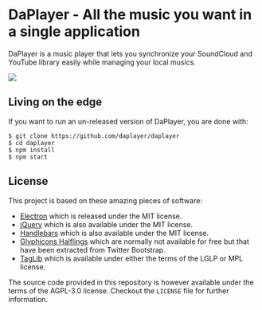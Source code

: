 # DaPlayer - All the music you want in a single application

DaPlayer is a music player that lets you synchronize your SoundCloud and
YouTube library easily while managing your local musics.

![](http://robin.alwaysdata.net/daplayer.png)

## Living on the edge

If you want to run an un-released version of DaPlayer, you are done with:

~~~
$ git clone https://github.com/daplayer/daplayer
$ cd daplayer
$ npm install
$ npm start
~~~

## License

This project is based on these amazing pieces of software:

* [Electron](http://electron.atom.io) which is released under the MIT license.
* [jQuery](http://jquery.com) which is also available under the MIT license.
* [Handlebars](http://handlebarsjs.com/) which is also available under the MIT
  license.
* [Glyphicons Halflings](http://glyphicons.com/) which are normally not available
  for free but that have been extracted from Twitter Bootstrap.
* [TagLib](http://taglib.github.io) which is available under either the terms of
  the LGLP or MPL license.

The source code provided in this repository is however available under the terms
of the AGPL-3.0 license. Checkout the `LICENSE` file for further information.
